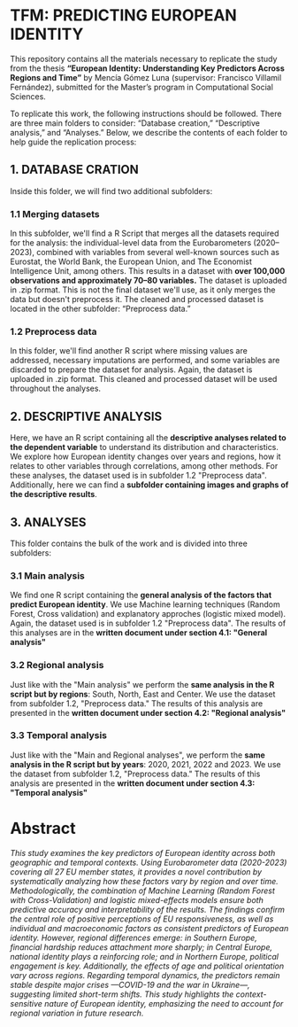 # TFM: PREDICTING EUROPEAN IDENTITY

This repository contains all the materials necessary to replicate the study from the thesis **“European Identity: Understanding Key Predictors Across Regions and Time”** by Mencía Gómez Luna (supervisor: Francisco Villamil Fernández), submitted for the Master’s program in Computational Social Sciences.

To replicate this work, the following instructions should be followed.
There are three main folders to consider: “Database creation,” “Descriptive analysis,” and “Analyses.” Below, we describe the contents of each folder to help guide the replication process:

## 1. DATABASE CRATION
Inside this folder, we will find two additional subfolders:
 ### 1.1 Merging datasets
 In this subfolder, we'll find a R Script that merges all the datasets required for the analysis: the individual-level data from the Eurobarometers (2020–2023), combined with variables from several well-known sources such as Eurostat, the World Bank, the European Union, and The Economist Intelligence Unit, among others. This results in a dataset with **over 100,000 observations and approximately 70–80 variables.**
The dataset is uploaded in .zip format. This is not the final dataset we'll use, as it only merges the data but doesn't preprocess it. The cleaned and processed dataset is located in the other subfolder: “Preprocess data.”
### 1.2 Preprocess data
In this folder, we'll find another R script where missing values are addressed, necessary imputations are performed, and some variables are discarded to prepare the dataset for analysis. Again, the dataset is uploaded in .zip format. This cleaned and processed dataset will be used throughout the analyses.

## 2. DESCRIPTIVE ANALYSIS
Here, we have an R script containing all the **descriptive analyses related to the dependent variable** to understand its distribution and characteristics. We explore how European identity changes over years and regions, how it relates to other variables through correlations, among other methods. For these analyses, the dataset used is in subfolder 1.2 "Preprocess data".
Additionally, here we can find a **subfolder containing images and graphs of the descriptive results**. 

## 3. ANALYSES
This folder contains the bulk of the work and is divided into three subfolders:
### 3.1 Main analysis
We find one R script containing the **general analysis of the factors that predict European identity**. We use Machine learning techniques (Random Forest, Cross validation) and explanatory approches (logistic mixed model).
Again, the dataset used is in subfolder 1.2 "Preprocess data".
The results of this analyses are in the **written document under section 4.1: "General analysis"**

### 3.2 Regional analysis
Just like with the "Main analysis" we perform the **same analysis in the R script but by regions**: South, North, East and Center. We use the dataset from subfolder 1.2, "Preprocess data."
The results of this analysis are presented in the **written document under section 4.2: "Regional analysis"**

### 3.3 Temporal analysis
Just like with the "Main and Regional analyses", we perform the **same analysis in the R script but by years**: 2020, 2021, 2022 and 2023. We use the dataset from subfolder 1.2, "Preprocess data."
The results of this analysis are presented in the **written document under section 4.3: "Temporal analysis"**


# Abstract
*This study examines the key predictors of European identity across both geographic and temporal contexts. Using Eurobarometer data (2020-2023) covering all 27 EU member states, it provides a novel contribution by systematically analyzing how these factors vary by region and over time. Methodologically, the combination of Machine Learning (Random Forest with Cross-Validation) and logistic mixed-effects models ensure both predictive accuracy and interpretability of the results. The findings confirm the central role of positive perceptions of EU responsiveness, as well as individual and macroeconomic factors as consistent predictors of European identity. However, regional differences emerge: in Southern Europe, financial hardship reduces attachment more sharply; in Central Europe, national identity plays a reinforcing role; and in Northern Europe, political engagement is key. Additionally, the effects of age and political orientation vary across regions. Regarding temporal dynamics, the predictors remain stable despite major crises —COVID-19 and the war in Ukraine—, suggesting limited short-term shifts. This study highlights the context-sensitive nature of European identity, emphasizing the need to account for regional variation in future research.*
